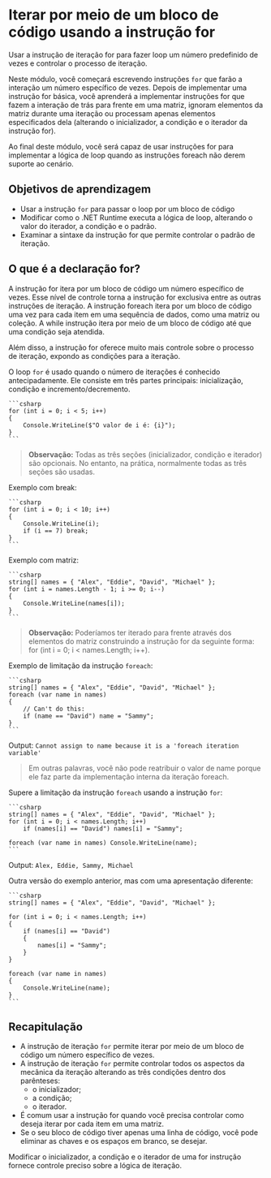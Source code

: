 # Iterar por meio de um bloco de código usando a instrução for

Usar a instrução de iteração for para fazer loop um número predefinido de vezes e controlar o processo de iteração.

Neste módulo, você começará escrevendo instruções `for` que farão a interação um número específico de vezes. Depois de implementar uma instrução for básica, você aprenderá a implementar instruções for que fazem a interação de trás para frente em uma matriz, ignoram elementos da matriz durante uma iteração ou processam apenas elementos especificados dela (alterando o inicializador, a condição e o iterador da instrução for).

Ao final deste módulo, você será capaz de usar instruções for para implementar a lógica de loop quando as instruções foreach não derem suporte ao cenário.

## Objetivos de aprendizagem

- Usar a instrução `for` para passar o loop por um bloco de código
- Modificar como o .NET Runtime executa a lógica de loop, alterando o valor do iterador, a condição e o padrão.
- Examinar a sintaxe da instrução for que permite controlar o padrão de iteração.

## O que é a declaração for?

A instrução for itera por um bloco de código um número específico de vezes. Esse nível de controle torna a instrução for exclusiva entre as outras instruções de iteração. A instrução foreach itera por um bloco de código uma vez para cada item em uma sequência de dados, como uma matriz ou coleção. A while instrução itera por meio de um bloco de código até que uma condição seja atendida.

Além disso, a instrução for oferece muito mais controle sobre o processo de iteração, expondo as condições para a iteração.

O loop `for` é usado quando o número de iterações é conhecido antecipadamente. Ele consiste em três partes principais: inicialização, condição e incremento/decremento.

    ```csharp
    for (int i = 0; i < 5; i++)
    {
        Console.WriteLine($"O valor de i é: {i}");
    }
    ```

> **Observação:** Todas as três seções (inicializador, condição e iterador) são opcionais. No entanto, na prática, normalmente todas as três seções são usadas.

Exemplo com break:

    ```csharp
    for (int i = 0; i < 10; i++)
    {
        Console.WriteLine(i);
        if (i == 7) break;
    }
    ```

Exemplo com matriz:

    ```csharp
    string[] names = { "Alex", "Eddie", "David", "Michael" };
    for (int i = names.Length - 1; i >= 0; i--)
    {
        Console.WriteLine(names[i]);
    }
    ```

> **Observação:** Poderíamos ter iterado para frente através dos elementos do matriz construindo a instrução for da seguinte forma: for (int i = 0; i < names.Length; i++).

Exemplo de limitação da instrução `foreach`:

    ```csharp
    string[] names = { "Alex", "Eddie", "David", "Michael" };
    foreach (var name in names)
    {
        // Can't do this:
        if (name == "David") name = "Sammy";
    }
    ```

Output: `Cannot assign to name because it is a 'foreach iteration variable'`

> Em outras palavras, você não pode reatribuir o valor de name porque ele faz parte da implementação interna da iteração foreach.

Supere a limitação da instrução `foreach` usando a instrução `for`:

    ```csharp
    string[] names = { "Alex", "Eddie", "David", "Michael" };
    for (int i = 0; i < names.Length; i++)
        if (names[i] == "David") names[i] = "Sammy";

    foreach (var name in names) Console.WriteLine(name);
    ```

Output: `Alex, Eddie, Sammy, Michael`

Outra versão do exemplo anterior, mas com uma apresentação diferente:

    ```csharp
    string[] names = { "Alex", "Eddie", "David", "Michael" };

    for (int i = 0; i < names.Length; i++)
    {
        if (names[i] == "David")
        {
            names[i] = "Sammy";
        }
    }

    foreach (var name in names)
    {
        Console.WriteLine(name);
    }
    ```

## Recapitulação

- A instrução de iteração `for` permite iterar por meio de um bloco de código um número específico de vezes.
- A instrução de iteração `for` permite controlar todos os aspectos da mecânica da iteração alterando as três condições dentro dos parênteses:
  - o inicializador;
  - a condição;
  - o iterador.
- É comum usar a instrução for quando você precisa controlar como deseja iterar por cada item em uma matriz.
- Se o seu bloco de código tiver apenas uma linha de código, você pode eliminar as chaves e os espaços em branco, se desejar.

Modificar o inicializador, a condição e o iterador de uma for instrução fornece controle preciso sobre a lógica de iteração.

